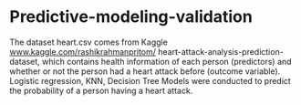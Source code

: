 # Predictive-modeling-validation

The dataset heart.csv comes from Kaggle www.kaggle.com/rashikrahmanpritom/
heart-attack-analysis-prediction-dataset, which contains health information of each person (predictors) and whether or not the person had a heart attack before (outcome variable). Logistic regression, KNN, Decision Tree Models were conducted to predict the probability of a person
having a heart attack.
